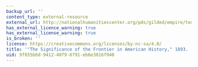 ```yaml
---
backup_url: ''
content_type: external-resource
external_url: http://nationalhumanitiescenter.org/pds/gilded/empire/text1/turner.pdf
has_external_licence_warning: true
has_external_license_warning: true
is_broken: ''
license: https://creativecommons.org/licenses/by-nc-sa/4.0/
title: '"The Significance of the Frontier in American History," 1893. (PDF)'
uid: 9f655b6d-9412-40f9-8791-eb6e3816f940
---
```

